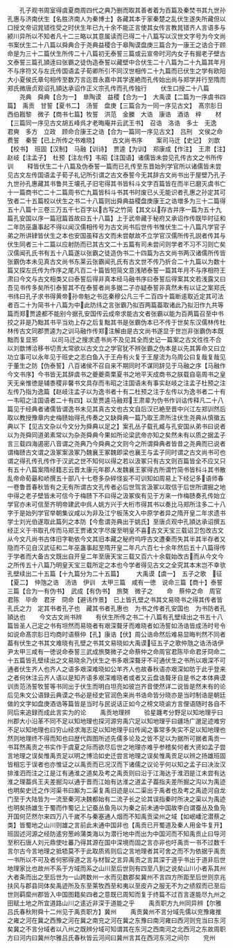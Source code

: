 <!-- { "loadSidebar": true } -->
　　孔子观书周室得虞夏商周四代之典乃删而取其善者着为百篇及秦焚书其九世孙孔惠与济南伏生【名胜济南人为秦博士】各藏其本于家秦楚之乱伏生遂失所藏但以口授文帝诏晁错徃受之时伏生年已九十余不能正言使其女传言教晁错齐人言语多与颍川异所以不知者凡十二三略以其意属读而已得二十八篇写以汉世文字号为今文尚书案伏生二十八篇以舜典合于尧典益稷合于皋陶谟盘庚三篇合为一康王之诰合于顾命是为三十二篇伏生所传二十八篇初无泰誓三篇或云宣帝时河内女子有掘老子壁古文泰誓三篇孔頴逹曰张霸之徒伪造泰誓以藏壁中合伏生二十八篇为二十九篇其年月不与序符又与左氏传国语孟子荀卿所引不同汉世相传二十九篇而已伏生之学有欧阳大小夏侯氏章句相传至数万言迄晋永嘉中其学遂絶而孔传始出尚与郑学并行至隋而郑氏微唐贞观诏孔頴达承诏作正义宗孔传而孔传独行
　　伏生口授二十八篇
　　尧典　舜典【合为一】　臯陶谟　益稷【合为一】　大禹谟【二篇为一序虞书四篇】　禹贡　甘誓【夏书二】　汤誓　盘庚【三篇合为一同一序见古文】　髙宗肜日　西伯戡黎　微子【商书七篇】牧誓　洪范　金縢　大诰　康诰　酒诰　梓
　　材【三篇同一序见古文胡五峰呉才老晦庵并云武王书】　召诰　洛诰　多士　无逸　君奭　多方　立政　顾命合康王之诰【合为一篇同一序见古文】　吕刑　文侯之命　费誓　秦誓【已上所传之书难晓】
　　古文尚书序
　　案司马迁【史记】　刘歆【校书】　班固【汉制】　马融【训诗】　贾逵【为训】　郑康成【作注】　王肃【注】　赵岐【注孟子】　杜预【注左传】韦昭【注国语】诸儒皆未尝见孔传古文之书所传训
　　释皆伏生二十八篇及伪泰誓一篇而已孔传至东晋始列学官所以诸儒皆未尝见古文左传国语孟子荀子礼记所引谓之古文泰誓今无其辞古文尚书出于屋壁乃孔子九世孙孔惠藏其书鲁共王壊孔子旧宅得其书皆科斗文字百篇皆在而半已磨灭虞书亡十一篇商书亡二十二篇周书亡九篇皆科斗书其书时废已乆无能识者孔惠之孙定其可攷者二十五篇校以伏生之书二十八篇则出舜典益稷盘庚康王之诰増多为三十二篇得五十八篇十三卷三万五千七百字以古写之竹简【其文以存古并序一篇为五十九篇孔安国以序一篇冠篇首故曰五十八篇】上于武帝藏于秘府又承诏作传既毕时征和二年防巫蛊事起不得以闻汉儒相传号为古文尚书后世传书惟伏生二十八篇凡学官子弟之所讲肄皆伏生之本也安国虽释古文而未尝献故不立学官汉儒所传孔説者传其与伏生同者三十二篇以应射防而已其古文二十五篇有司未尝问则学者不习不习则亡矣汉儒闻孔氏书有五十八篇遂以张霸之徒造伪书二十四篇为古文尚书两汉诸儒所传皆张霸伪本未见真古文尚书东莱云张霸闻孔氏有古文世不传乃折合二十九篇以为数十篇又探左氏传为作序之尾凡百二十篇皆短简文意浅陋泰誓一篇其年月不与序相符王肃曰今文与古文相类又曰泰誓后得非真本经马融书序曰泰誓后得案其文若浅露又曰吾见书传多矣所引泰誓其不在泰誓者尚多据二子亦疑泰誓非真然未有以证之案郑氏书纬曰孔子求书得黄帝孙帝魁之书迄秦穆公凡三千二百四十篇断逺取近定其可法者百二十为简书十八篇为中此防纬之言张霸乃拟百两篇葢取诸此乃拟汨作九共等篇而郑贾逵都不能别今据孔安国传云成帝求能古文者张霸以能为百两篇召至中书挍之非是乃黜其书平当劝上存之后复黜其书是张霸伪本已不传于世矣东汉儒林传杜林传古文同郡贾逵为之训马融作传郑注解由是古文尚书遂显于世岂非张霸伪本既黜而复显邪
　　以司马迁之搜求遗书尚不及见其全而史记一篇案之古文徃徃不合以刘歆博洽移书切责太常欲以古文立之学官犹不辨张霸之伪本是以先其筭命又曰立功立事可以永年见于班史之志白鱼入于王舟有火复于王屋流为乌周公曰复哉复哉见于董生之防【伪泰誓】八百诸侯不召自来不期同时不谋同辞见于马融之序【马融作今文书序】今书皆无其辞虞书之夔夔斋栗夏书之地平天成商书之朕载自亳周书之皇天无亲惟徳是辅黍稷非馨书文具存而韦昭之注国语未有事实赵岐之注孟子杜预之注左传乃指为逸篇【赵岐注孟子以为逸书者十有二杜预之注于左传以为逸书者二十有一韦昭之注国语者二十有四】以至贾逵马融郑王肃辈为伪书作训诂传释凡二十八篇见于经典者诸儒皆谓逸书未见其真古文也古文自后汉已絶至晋中兴江左郑训然后取以教授豫章内史梅赜始得孔传奏之又缺舜典一篇乃取王肃所注伏生尧典从慎徽五典以下【见古文杂以今文分为舜典以足之】案孔丛子载孔臧与孔安国从弟书曰说者以为尧舜同道弟素常以为杂尧舜典今果如所论梁武帝亦知之矣然未有以质之据孟子言三载四海遏密八音谓之尧典乃今舜典之文则今之所谓舜典者皆昔之尧典而已说者谓梅赜古文谓之汲冢案汲冢乃魏襄王冢魏即梁也襄王与孟子同时谓之古文尚书可也谓之得孔传孔传作于汉武之世不知何以得之若以汲冢只有古文则百篇皆全不应又只有五十八篇案隋经籍志云晋太康元年郡人发魏襄王冢得古所谓竹简书皆科斗其书散乱帝命荀朂和峤撰五十部八十七卷多杂碎怪妄不可训知如周易上下经记多语师春一卷鲁晋春秋皆有之无有所谓古文孔传者必后世驾言汲冢以取信于后世所谓掘之地中得之老子壁皆未可信今于梅赜下不曰得之汲冢俟有见于方来一作梅赜奏孔传始立学官亦未可信至齐明帝建武中呉人姚方兴于大桁市得其书以奏比马郑所注多二十八字于是始列学官举朝集议咸以为非及江宁板荡文入中原学者异之隋开皇二年求遗书学士刘光伯遂取此篇列之本防【今愈谓尧典出于姚氏】至唐贞观中孔頴达承诏撰五经正义于书取孔传而马郑王贾诸文字尽废至明皇不喜古文天宝三载诏卫包改古文从今文凡尚书古体旧字勒依今文其旧本藏之秘府呜呼古文遭秦而失其半其半存者又隐而不见自汉武征和二年巫蛊事起至隋开皇二年凡六百七十余年然后五十八篇得传于学者而大备古文既出自开皇二年至唐天宝三载又百六十余载始改古而从今文今之所传五十八篇乃明皇天宝三载所定之本也今学者得见古文之全究其本末岂不幸欤孔壁续出二十五篇【十九篇分为二十五篇】
　　大禹谟【虞一】　五子之歌　征【夏二】　仲虺之诰　汤诰　伊训　太甲三篇　咸有一徳　说命三篇【商十】泰誓三篇【合为一有伪书】　武成【有伪书】　旅獒　微子之
　　命　蔡仲之命　周官　君陈　毕命　君牙　冏命【避讳作景】　已上皆孔壁之书其文易晓书之得其传者皆孔氏之力　定其书者孔子也　藏其书者孔惠也　为书之传者孔安国也　为书防者孔頴达也
　　今文古文尚书辨
　　有伏生所传之书二十八篇有孔壁续出之书五十八篇皆圣人己定之书有坦然而易晓者有艰深聱牙而难晓者如汤誓如汤诰皆成汤时号令如说命髙宗肜日均商时语蔡仲【孔】康诰【伏】周公诰命然后难易显晦判然不同者葢有伏生之书其文难晓有孔壁之书其文易晓如大禹谟征五子之歌仲虺之诰汤诰伊尹太甲三咸有一徳说命泰誓三武成旅獒微子之命蔡仲之命周官君陈毕命君牙冏命二十五篇皆孔壁续出之文易晓余乃伏生之书多艰深聱牙不可通伏生之书所以艰深不可通者伏生齐人也齐人之语多艰深难晓如公羊齐人也故春秋语亦艰深如昉于此乎登来之者何休注云齐人语以是知齐语多艰深难晓者或者又云盘诰聱牙自是书之本体典谟训贡范汤誓牧誓等书同出于伏生而明白坦亮如彼岂齐音使然详二说皆是然未有的论后见朱文公语録云典谟之书必是经史官润色来尚书诰命皆分晓亦是当时制诰是朝廷做的文字如盘庚酒诰等篇皆是当时与民说话正如今之榜文晓谕方言俚语随时各自不同后来追録而成此言实为的论
　　禹贡地理辨
　　验星躔考分野足以知地理乎曰州郡大小沿革不同不足以知地理也探河源穷禹穴足以知地理乎曰疆场广邈足迹难穷不足以知地理也曰穷山经求海志足以知地理乎曰传闻之事常多失实不足以知地理也然则地理终不得而知也曰歴代舆图所述先儒多论及之皆不足以为据所可据者禹贡一书耳然禹贡之书实作于虞夏之际而欲尽后世之地理亦难乎参稽矣何者大贤如孟子尝言地理之误矣惟禹贡足以明之博洽如史迁尝言地理之误矣惟禹贡足以辨之扬雄班固皆相忘于误者也亦惟证之以禹贡而已况汉而下诸儒之议论乎何以知之孟子曰决汝汉排淮泗而注之江是江有通淮之道矣及考之禹贡则曰沿于江海达于淮泗是江未尝有达淮之理葢呉王夫差掘沟以通于晋而江始有达淮之道孟子葢指夫差所掘之沟以为禹迹也明矣史迁之作河渠书曰厮为二渠复禹旧迹是以二渠出于禹者也及考之禹迹河自龙门至于大陆皆为一流至秦河决魏都始有二流子长之论其误指秦时所决之渠以为禹迹也明矣扬雄生于蜀而作蜀记上记蚕丛鱼凫以为秦之前未通中国故李白谓蚕丛及鱼凫开国何茫然尔来四万八千嵗不与秦塞通人烟而不知禹贡梁州之域【如岷嶓沱潜蔡之类】皆蜀地之山川则雄之言前此未通中国非也【禹贡已开蜀道及秦人用金牛复开】班固述河源之经防逺穷葱岭蒲类海以为潜行地中而出为中国河而不知禹贡止曰导河至积石唐人刘元鼎使吐蕃乃得其源在国中深境而固之言亦非也吁禹贡一书不过数千言尔古今言地理之抵牾莫不于此取质焉则后之言地理者其可舍之而不为依据乎禹贡一书所以不可及者何邪得道之言与材智之言异禹贡之言其深于道乎书出于道非后世地理家比也故州不系于方域而系之山川至后世则有四至八到之说矣山川小者系其州大者条而出之至后世为一山跨数州一水而见数郡矣冀州不言四方所距至后世则京兆扶风与郡县同体矣禹迹所及东至莱牧西至和夷以至皮卉之服无不为之绩叙而已至后世则羁縻州郡皆入中国图籍矣四者之意既已周知而复于终篇不过百言遂能尽九州之田赋土地之所宜道路山川之逺近非深于道能之乎
　　禹贡职方九州同异辨【尔雅吕氏春秋附舜十二州见于禹贡职方】冀州
　　禹贡冀州不言分域先儒以兖豫雍推之雍之河在冀之西豫之河在冀之南兖之河在冀之东豫曰南河雍曰西河则兖当曰东河矣冀之不言分域者以八州之既辨分域可知谓其在东河之西南河之北西河之东故周职方曰河内曰冀州尔雅吕氏春秋皆云河间曰冀州言其在西河东河之间尔
　　兖州
